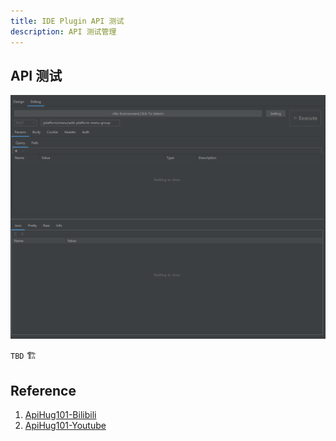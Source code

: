 ```yaml
---
title: IDE Plugin API 测试
description: API 测试管理
---
```


## API 测试

![Api Design](../public/image/idea/005_resource_02_debug.png)

`TBD` 🏗️

## Reference

1. [ApiHug101-Bilibili](https://space.bilibili.com/666522636)
2. [ApiHug101-Youtube](https://youtube.com/@ApiHug?si=C1yw0poHA01zbmyj)